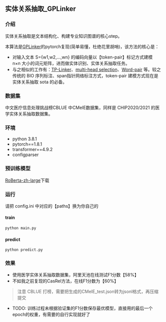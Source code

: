 ## 实体关系抽取_GPLinker

### 介绍

实体关系抽取是文本结构化、构建专业知识图谱的核心step。

本算法是[GPLinker](https://kexue.fm/archives/8888)的pytorch复现(简单易懂，杜绝花里胡哨)，该方法的核心是：

+ 对输入文本 S={w1,w2,...,wn} 的编码向量以【token-pair】标记方式建模 n×n 大小的词元矩阵，进而做实体识别、实体关系抽取任务。
+ 与之相似的工作有：[TP-Linker](https://arxiv.org/abs/2010.13415)、[multi-head selection](https://arxiv.org/abs/1804.07847)、[Word-pair](https://arxiv.org/pdf/2112.10070.pdf) 等。较之传统的 BIO 序列标注、span指针网络标注方式，token-pair 建模方式现在是实体关系抽取 sota 的必备。

### 数据集

中文医疗信息处理挑战榜CBLUE 中CMeIE数据集，同样是 CHIP2020/2021 的医学实体关系抽取数据集。

### 环境

+ python 3.8.1
+ pytorch==1.8.1
+ transformer==4.9.2
+ configparser

### 预训练模型

[RoBerta-zh-large](https://drive.google.com/file/d/1yK_P8VhWZtdgzaG0gJ3zUGOKWODitKXZ/view)下载

### 运行

请把 config.ini 中对应的【paths】换为你自己的

#### train

```python
python main.py
```

#### predict

```
python predict.py
```

### 效果

+ 使用医学实体关系抽取数据集，阿里天池在线测试F1分数【58%】
+ 不如我之前复现的CasRel方法，在线F1分数为【60%】
> 注意 CBLUE 打榜，需要把生成的CMeIE_test.json转为jsonl格式，再压缩提交
+ TODO: 训练过程未根据验证集的F1分数保存最优模型，直接用的最后一个epoch的权重，有需要的自行实现就好了

